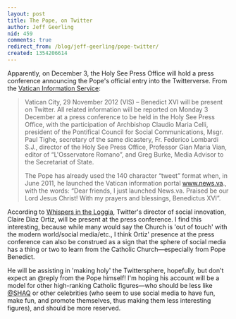 ```yaml
---
layout: post
title: The Pope, on Twitter
author: Jeff Geerling
nid: 459
comments: true
redirect_from: /blog/jeff-geerling/pope-twitter/
created: 1354206614
---
```

Apparently, on December 3, the Holy See Press Office will hold a press conference announcing the Pope's official entry into the Twitterverse. From the <a href="http://www.news.va/en/news/the-pope-on-twitter">Vatican Information Service</a>:

<blockquote>
Vatican City, 29 November 2012 (VIS) – Benedict XVI will be present on Twitter. All related information will be reported on Monday 3 December at a press conference to be held in the Holy See Press Office, with the participation of Archbishop Claudio Maria Celli, president of the Pontifical Council for Social Communications, Msgr. Paul Tighe, secretary of the same dicastery, Fr. Federico Lombardi S.J., director of the Holy See Press Office, Professor Gian Maria Vian, editor of “L'Osservatore Romano”, and Greg Burke, Media Advisor to the Secretariat of State.

The Pope has already used the 140 character “tweet” format when, in June 2011, he launched the Vatican information portal www.news.va., with the words: “Dear friends, I just launched News.va. Praised be our Lord Jesus Christ! With my prayers and blessings, Benedictus XVI”.
</blockquote>

According to <a href="http://whispersintheloggia.blogspot.com/2012/11/the-ipope-becomes-pope-coming-soon.html">Whispers in the Loggia</a>, Twitter's director of social innovation, Claire Diaz Ortiz, will be present at the press conference. I find this interesting, because while many would say the Church is 'out of touch' with the modern world/social media/etc., I think Ortiz' presence at the press conference can also be construed as a sign that the sphere of social media has a thing or two to learn from the Catholic Church—especially from Pope Benedict.

He will be assisting in 'making holy' the Twittersphere, hopefully, but don't expect an @reply from the Pope himself! I'm hoping his account will be a model for other high-ranking Catholic figures—who should be less like <a href="https://twitter.com/SHAQ">@SHAQ</a> or other celebrities (who seem to use social media to have fun, make fun, and promote themselves, thus making them less interesting figures), and should be more reserved.

